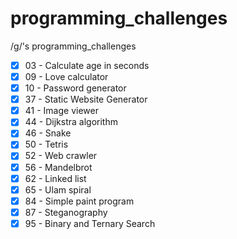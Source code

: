 # programming_challenges
/g/'s programming_challenges

- [x] 03 - Calculate age in seconds
- [x] 09 - Love calculator
- [x] 10 - Password generator
- [x] 37 - Static Website Generator
- [x] 41 - Image viewer
- [x] 44 - Dijkstra algorithm
- [x] 46 - Snake
- [x] 50 - Tetris
- [x] 52 - Web crawler
- [x] 56 - Mandelbrot
- [x] 62 - Linked list
- [x] 65 - Ulam spiral
- [x] 84 - Simple paint program
- [x] 87 - Steganography
- [x] 95 - Binary and Ternary Search
